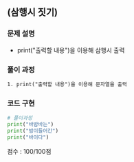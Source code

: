## (삼행시 짓기)


### 문제 설명

- print("출력할 내용")을 이용해 삼행시 출력<br>

### 풀이 과정

```txt
1. print("출력할 내용")을 이용해 문자열을 출력

```

### 코드 구현

```python
# 풀이과정
print("바밤바는")
print("밤이들어간")
print("바이다")

```

점수 : 100/100점 